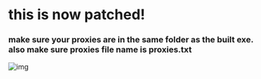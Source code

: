 # this is now patched!
### make sure your proxies are in the same folder as the built exe. also make sure proxies file name is proxies.txt
![img](https://files.catbox.moe/3yap6v.png)
